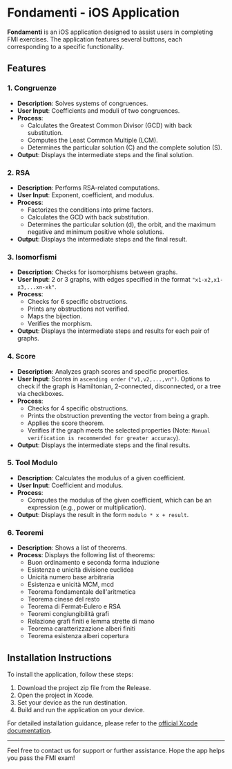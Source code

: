 
# Fondamenti - iOS Application

**Fondamenti** is an iOS application designed to assist users in completing FMI exercises. The application features several buttons, each corresponding to a specific functionality.

## Features

### 1. Congruenze
- **Description**: Solves systems of congruences.
- **User Input**: Coefficients and moduli of two congruences.
- **Process**:
  - Calculates the Greatest Common Divisor (GCD) with back substitution.
  - Computes the Least Common Multiple (LCM).
  - Determines the particular solution (C) and the complete solution (S).
- **Output**: Displays the intermediate steps and the final solution.

### 2. RSA
- **Description**: Performs RSA-related computations.
- **User Input**: Exponent, coefficient, and modulus.
- **Process**:
  - Factorizes the conditions into prime factors.
  - Calculates the GCD with back substitution.
  - Determines the particular solution (d), the orbit, and the maximum negative and minimum positive whole solutions.
- **Output**: Displays the intermediate steps and the final result.

### 3. Isomorfismi
- **Description**: Checks for isomorphisms between graphs.
- **User Input**: 2 or 3 graphs, with edges specified in the format `"x1-x2,x1-x3,...xn-xk"`.
- **Process**:
  - Checks for 6 specific obstructions.
  - Prints any obstructions not verified.
  - Maps the bijection.
  - Verifies the morphism.
- **Output**: Displays the intermediate steps and results for each pair of graphs.

### 4. Score
- **Description**: Analyzes graph scores and specific properties.
- **User Input**: Scores in `ascending order` `("v1,v2,...,vn")`. Options to check if the graph is Hamiltonian, 2-connected, disconnected, or a tree via checkboxes.
- **Process**:
  - Checks for 4 specific obstructions.
  - Prints the obstruction preventing the vector from being a graph.
  - Applies the score theorem.
  - Verifies if the graph meets the selected properties (Note: `Manual verification is recommended for greater accuracy`).
- **Output**: Displays the intermediate steps and the final results.

### 5. Tool Modulo
- **Description**: Calculates the modulus of a given coefficient.
- **User Input**: Coefficient and modulus.
- **Process**: 
  - Computes the modulus of the given coefficient, which can be an expression (e.g., power or multiplication).
- **Output**: Displays the result in the form `modulo * x + result`.

### 6. Teoremi
- **Description**: Shows a list of theorems.
- **Process**: Displays the following list of theorems:
  - Buon ordinamento e seconda forma induzione
  - Esistenza e unicità divisione euclidea
  - Unicità numero base arbitraria
  - Esistenza e unicità MCM, mcd
  - Teorema fondamentale dell'aritmetica
  - Teorema cinese del resto
  - Teorema di Fermat-Eulero e RSA
  - Teoremi congiungibilità grafi
  - Relazione grafi finiti e lemma strette di mano
  - Teorema caratterizzazione alberi finiti
  - Teorema esistenza alberi copertura

## Installation Instructions

To install the application, follow these steps:

1. Download the project zip file from the Release.
2. Open the project in Xcode.
3. Set your device as the run destination.
4. Build and run the application on your device.

For detailed installation guidance, please refer to the [official Xcode documentation](https://developer.apple.com/documentation/xcode).

---

Feel free to contact us for support or further assistance. Hope the app helps you pass the FMI exam!
